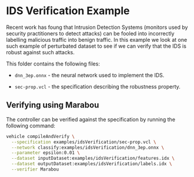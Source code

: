 # IDS Verification Example

Recent work has foung that Intrusion Detection Systems (monitors used by security practitioners to detect attacks) can be fooled into incorrectly labelling malicious traffic into benign traffic. In this example we look at one such example of perturbated dataset to see if we can verify that the IDS is robust against such attacks.

This folder contains the following files:

- `dnn_3ep.onnx` - the neural network used to implement the IDS.

- `sec-prop.vcl` - the specification describing the robustness property.


## Verifying using Marabou

The controller can be verified against the specification by running the following command:

```bash
vehicle compileAndVerify \
  --specification examples/idsVerification/sec-prop.vcl \
  --network classify:examples/idsVerification/dnn_3ep.onnx \
  --parameter epsilon:0.01 \
  --dataset inputDataset:examples/idsVerification/features.idx \
  --dataset outputDataset:examples/idsVerification/labels.idx \
  --verifier Marabou
```
